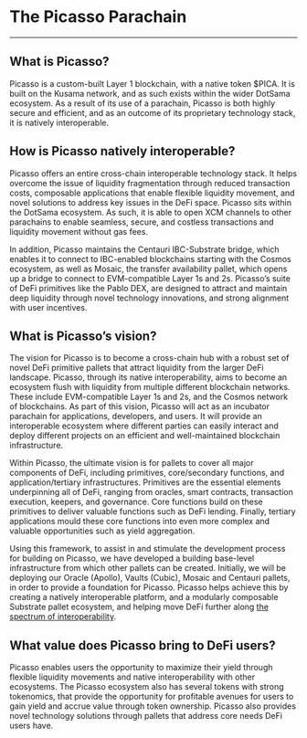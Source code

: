 # The Picasso Parachain 

---

## What is Picasso?

Picasso is a custom-built Layer 1 blockchain, with a native token $PICA. It is built on the Kusama network, and as such exists within the wider DotSama ecosystem. As a result of its use of a parachain, Picasso is both highly secure and efficient, and as an outcome of its proprietary technology stack, it is natively interoperable.


## How is Picasso natively interoperable?

Picasso offers an entire cross-chain interoperable technology stack. It helps overcome the issue of liquidity fragmentation through reduced transaction costs, composable applications that enable flexible liquidity movement, and novel solutions to address key issues in the DeFi space. Picasso sits within the DotSama ecosystem. As such, it is able to open XCM channels to other parachains to enable seamless, secure, and costless transactions and liquidity movement without gas fees. 

In addition, Picasso maintains the Centauri IBC-Substrate bridge, which enables it to connect to IBC-enabled blockchains starting with the Cosmos ecosystem, as well as Mosaic, the transfer availability pallet, which opens up a bridge to connect to EVM-compatible Layer 1s and 2s. Picasso’s suite of DeFi primitives like the Pablo DEX, are designed to attract and maintain deep liquidity through novel technology innovations, and strong alignment with user incentives.


## What is Picasso’s vision?

The vision for Picasso is to become a cross-chain hub with a robust set of novel DeFi primitive pallets that attract liquidity from the larger DeFi landscape. Picasso, through its native interoperability, aims to become an ecosystem flush with liquidity from multiple different blockchain networks. These include EVM-compatible Layer 1s and 2s, and the Cosmos network of blockchains. As part of this vision, Picasso will act as an incubator parachain for applications, developers, and users. It will provide an interoperable ecosystem where different parties can easily interact and deploy different projects on an efficient and well-maintained blockchain infrastructure.

Within Picasso, the ultimate vision is for pallets to cover all major components of DeFi, including primitives, core/secondary functions, and application/tertiary infrastructures. Primitives are the essential elements underpinning all of DeFi, ranging from oracles, smart contracts, transaction execution, keepers, and governance. Core functions build on these primitives to deliver valuable functions such as DeFi lending. Finally, tertiary applications mould these core functions into even more complex and valuable opportunities such as yield aggregation.



Using this framework, to assist in and stimulate the development process for building on Picasso, we have developed a building base-level infrastructure from which other pallets can be created. Initially, we will be deploying our Oracle (Apollo), Vaults (Cubic), Mosaic and Centauri pallets, in order to provide a foundation for Picasso. Picasso helps achieve this by creating a natively interoperable platform, and a modularly composable Substrate pallet ecosystem, and helping move DeFi further along [the spectrum of interoperability](https://medium.com/composable-finance/the-philosophy-of-the-cross-chain-ecosystem-a-continuum-of-interoperability-33ed81350190).


## What value does Picasso bring to DeFi users?

Picasso enables users the opportunity to maximize their yield through flexible liquidity movements and native interoperability with other ecosystems. The Picasso ecosystem also has several tokens with strong tokenomics, that provide the opportunity for profitable avenues for users to gain yield and accrue value through token ownership. Picasso also provides novel technology solutions through pallets that address core needs DeFi users have. 
